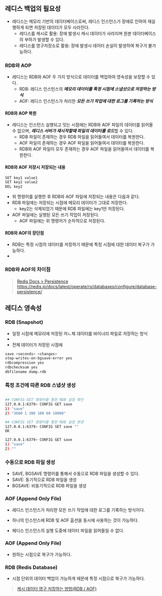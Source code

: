 ## 레디스 백업의 필요성
- 레디스는 메모리 기반의 데이터베이스로써, 레디스 인스턴스가 장애로 인하여 재실행하게 되면 저장된 데이터가 모두 사라진다.
  - 레디스를 캐시로 활용: 장애 발생시 캐시 데이터가 사라지며 원본 데이터베이스의 부하가 발생할 수 있다.
  - 레디스를 영구저장소로 활용: 장애 발생시 데이터 손실이 발생하여 복구가 불가능하다.

### RDB와 AOP
- 레디스는 RDB와 AOF 두 가지 방식으로 데이터를 백업하여 영속성을 보장할 수 있다.
  - RDB: 레디스 인스턴스의 ***메모리 데이터를 특정 시점에 스냅샷으로 저장하는 방식***
  - AOF: 레디스 인스턴스가 처리한 ***모든 쓰기 작업에 대한 로그를 기록하는 방식***

#### RDB와 AOP 복원
- 레디스는 인스턴스 실행되고 잇는 시점에는 RDB와 AOF 파일의 데이터를 읽어올 수 없으며, ***레디스 서버가 재시작할때 파일의 데이터를 로드***할 수 있다.
  - RDB 파일이 존재하는 경우 RDB 파일을 읽어들여서 데이터를 복원한다.
  - AOF 파일이 존재하는 경우 AOF 파일을 읽어들여서 데이터를 복원한다.
  - RDB와 AOF 파일이 모두 존재하는 경우 AOF 파일을 읽어들여서 데이터를 복원한다.

#### RDB와 AOF 저장시 저장되는 내용

```sh
SET key1 value1
SET key2 value2
DEL key2
```

- 위 명령어를 실행한 후 RDB와 AOF 파일에 저장되는 내용은 다음과 같다.
- RDB 파일에는 저장되는 시점에 메모리 데이터가 그대로 저장한다.
  - key2는 삭제되었기 때문에 RDB 파일에는 key1만 저장된다. 
- AOF 파일에는 실행된 모든 쓰기 작업이 저장된다.
  - AOF 파일에는 위 명령어가 순차적으로 저장된다.

#### RDB와 AOF의 장단점
- RDB는 특정 시점의 데이터를 저장하기 때문에 특정 시점에 대한 데이터 복구가 가능하다.
- 




### RDB와 AOF의 차이점

#### 


> [Redis Docs > Persistence](https://redis.io/docs/latest/operate/oss_and_stack/management/persistence/)
> https://redis.io/docs/latest/operate/rs/databases/configure/database-persistence/
## 레디스 영속성

### RDB (Snapshot)
- 일정 시점에 메모리에 저장된 저ㄴ체 데이터를 바이너리 파일로 저장하는 방식
- 
- 전체 데이터가 저장된 시점에 

```sh
save <seconds> <changes>
stop-writes-on-bgsave-error yes
rdbcompression yes
rdbchecksum yes
dbfilename dump.rdb

```
### 특정 조건에 따른 RDB 스냅샷 생성

```sh

## CONFIG GET 명령어를 통한 RDB 설정 확인
127.0.0.1:6379> CONFIG GET save
1) "save"
2) "3600 1 300 100 60 10000"

## CONFIG SET 명령어를 통한 RDB 설정 변경
127.0.0.1:6379> CONFIG SET save ""
OK

127.0.0.1:6379> CONFIG GET save
1) "save"
2) ""

```

### 수동으로 RDB 파일 생성
- SAVE, BGSAVE 명령어를 통해서 수동으로 RDB 파일을 생성할 수 있다.
- SAVE: 동기적으로 RDB 파일을 생성
- BGSAVE: 비동기적으로 RDB 파일을 생성


### AOF (Append Only File)
- 레디스 인스턴스가 처리한 모든 쓰기 작업에 대한 로그를 기록하는 방식이다.



- 하나의 인스턴스에 RDB 및 AOF 옵션을 동시에 사용하는 것이 가능하다.
- 헤디스 인스턴스의 실행 도중에 데이터 파일을 읽어들일 수 없다.

### AOF (Append Only File)

- 원하는 시점으로 복구가 가능하다.
### RDB (Redis Database)

- 시점 단위의 데이터 백업이 가능하게 때문에 특정 시점으로 복구가 가능하다.


> [케시 데이터 영구 저장하는 방법(RDB / AOF)](https://inpa.tistory.com/entry/REDIS-%F0%9F%93%9A-%EB%8D%B0%EC%9D%B4%ED%84%B0-%EC%98%81%EA%B5%AC-%EC%A0%80%EC%9E%A5%ED%95%98%EB%8A%94-%EB%B0%A9%EB%B2%95-%EB%8D%B0%EC%9D%B4%ED%84%B0%EC%9D%98-%EC%98%81%EC%86%8D%EC%84%B1)